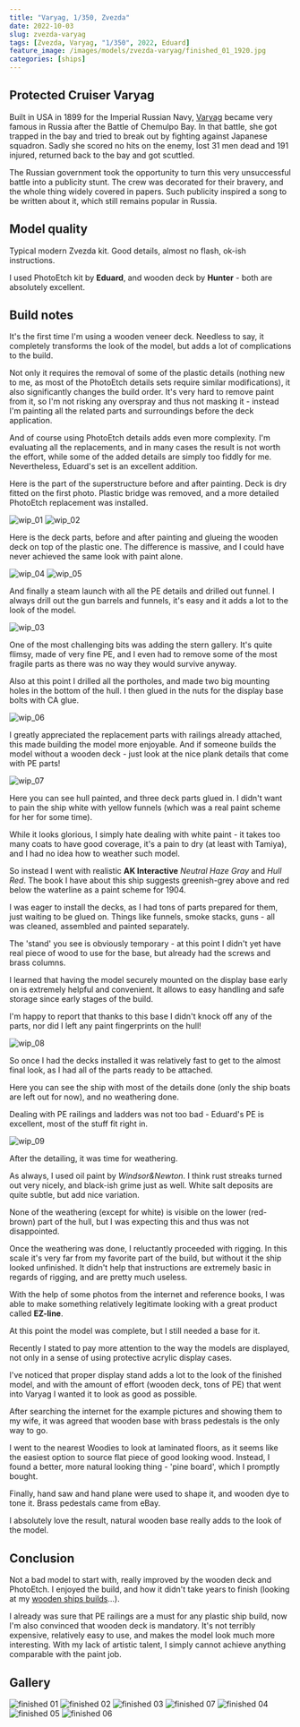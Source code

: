 ```yaml
---
title: "Varyag, 1/350, Zvezda"
date: 2022-10-03
slug: zvezda-varyag
tags: [Zvezda, Varyag, "1/350", 2022, Eduard]
feature_image: /images/models/zvezda-varyag/finished_01_1920.jpg
categories: [ships]
---
```


## Protected Cruiser Varyag
Built in USA in 1899 for the Imperial Russian Navy,
[Varyag](https://en.wikipedia.org/wiki/Russian_cruiser_Varyag_(1899)) became very famous
in Russia after the Battle of Chemulpo Bay. In that battle, she got trapped
in the bay and tried to break out by fighting against Japanese squadron.
Sadly she scored no hits on the enemy,
lost 31 men dead and 191 injured, returned back to the bay and got scuttled.

The Russian government took the opportunity to turn this very unsuccessful battle
into a publicity stunt. The crew was decorated for their bravery, and the whole thing
widely covered in papers. Such publicity inspired a song to be written about it,
which still remains popular in Russia.

## Model quality
Typical modern Zvezda kit. Good details, almost no flash, ok-ish instructions.

I used PhotoEtch kit by **Eduard**, and wooden deck by **Hunter** - both are absolutely excellent.

## Build notes

It's the first time I'm using a wooden veneer deck. Needless to say, it completely
transforms the look of the model, but adds a lot of complications to the build.

Not only it requires the removal of some of the plastic details (nothing new
to me, as most of the PhotoEtch details sets require similar modifications), it also
significantly changes the build order. It's very hard to remove paint from it,
so I'm not risking any overspray and thus not masking it - instead I'm painting all
the related parts and surroundings before the deck application.

And of course using PhotoEtch details adds even more complexity.
I'm evaluating all the replacements, and in many cases the
result is not worth the effort, while some of the added details
are simply too fiddly for me. Nevertheless, Eduard's set
is an excellent addition.

Here is the part of the superstructure before and after painting.
Deck is dry fitted on the first photo. Plastic bridge was removed,
and a more detailed PhotoEtch replacement was installed.

![wip_01](/images/models/zvezda-varyag/wip_01_1920.jpg)
![wip_02](/images/models/zvezda-varyag/wip_02_1920.jpg)

Here is the deck parts, before and after painting and
glueing the wooden deck on top of the plastic one.
The difference is massive, and I could have never
achieved the same look with paint alone.

![wip_04](/images/models/zvezda-varyag/wip_04_1920.jpg)
![wip_05](/images/models/zvezda-varyag/wip_05_1920.jpg)

And finally a steam launch with all the PE details and drilled out funnel.
I always drill out the gun barrels and funnels, it's easy and it adds a lot
to the look of the model.

![wip_03](/images/models/zvezda-varyag/wip_03_1920.jpg)

One of the most challenging bits was adding the stern gallery.
It's quite flimsy, made of very fine PE, and I even had to remove some of
the most fragile parts as there was no way they would survive anyway.

Also at this point I drilled all the portholes, and made two
big mounting holes in the bottom of the hull. I then glued in
the nuts for the display base bolts with CA glue.

![wip_06](/images/models/zvezda-varyag/wip_06_1920.jpg)

I greatly appreciated the replacement parts with railings already attached,
this made building the model more enjoyable. And if someone builds the model
without a wooden deck - just look at the nice plank details that come with PE parts!

![wip_07](/images/models/zvezda-varyag/wip_07_1920.jpg)

Here you can see hull painted, and three deck parts glued in.
I didn't want to pain the ship white with yellow funnels
(which was a real paint scheme for her for some time).

While it looks glorious, I simply hate dealing with white paint - it takes
too many coats to have good coverage, it's a pain to dry (at least with Tamiya),
and I had no idea how to weather such model.

So instead I went with realistic **AK Interactive** *Neutral Haze Gray* and *Hull Red*.
The book I have about this ship suggests greenish-grey
above and red below the waterline as a paint scheme for 1904.

I was eager to install the decks, as I had tons of parts prepared for them,
just waiting to be glued on. Things like funnels, smoke stacks, guns -
all was cleaned, assembled and painted separately.

The 'stand' you see is obviously temporary - at this point
I didn't yet have real piece of wood
to use for the base, but already had the screws and brass columns.

I learned that having the model securely mounted on the display base early on
is extremely helpful and convenient. It allows to easy handling and safe storage
since early stages of the build.

I'm happy to report that thanks to this base 
I didn't knock off any of the parts, nor did I left any paint fingerprints on the hull!


![wip_08](/images/models/zvezda-varyag/wip_08_1920.jpg)

So once I had the decks installed it was relatively fast to get to the almost final look,
as I had all of the parts ready to be attached.

Here you can see the ship with most of the details done
(only the ship boats are left out for now), and no weathering done.

Dealing with PE railings and ladders was not too bad - Eduard's PE is excellent,
most of the stuff fit right in.

![wip_09](/images/models/zvezda-varyag/wip_09_1920.jpg)

After the detailing, it was time for weathering.

As always, I used oil paint by *Windsor&Newton*. I think rust streaks turned out very nicely,
and black-ish grime just as well. White salt deposits are quite subtle, but add nice variation.

None of the weathering (except for white) is visible on the lower (red-brown) part of the hull,
but I was expecting this and thus was not disappointed.

Once the weathering was done, I reluctantly proceeded with rigging.
In this scale it's very far from my favorite part of the build, but without it
the ship looked unfinished.
It didn't help that instructions are extremely basic in regards of rigging, and are pretty much
useless.

With the help of some photos from the internet and reference books, I was able to make something
relatively legitimate looking with a great product called **EZ-line**.

At this point the model was complete, but I still needed a base for it.

Recently I stated to pay more attention to the way the models are displayed,
not only in a sense of using protective acrylic display cases.

I've noticed that proper display stand adds a lot to the look of the finished model,
and with the amount of effort (wooden deck, tons of PE) that went into Varyag I wanted it to look as good as possible.

After searching the internet for the example pictures and showing them to my wife,
it was agreed that wooden base with brass pedestals is the only way to go.

I went to the nearest Woodies to look at laminated floors, as it seems like the easiest option to source
flat piece of good looking wood. Instead, I found a better, more natural looking thing - 'pine board', which I promptly bought.

Finally, hand saw and hand plane were used to shape it, and wooden dye to tone it. Brass pedestals came from eBay.

I absolutely love the result, natural wooden base really adds to the look of the model.

## Conclusion
Not a bad model to start with, really improved by the wooden deck and PhotoEtch.
I enjoyed the build, and how it didn't take years to finish (looking at my [wooden ships builds](/tags/woodenkit/)...).

I already was sure that PE railings are a must for any plastic ship build, now I'm also convinced that wooden deck is mandatory.
It's not terribly expensive, relatively easy to use, and makes the model look much more interesting.
With my lack of artistic talent, I simply cannot achieve anything comparable with the paint job.

## Gallery

![finished 01](/images/models/zvezda-varyag/finished_01_1920.jpg)
![finished 02](/images/models/zvezda-varyag/finished_02_1920.jpg)
![finished 03](/images/models/zvezda-varyag/finished_03_1920.jpg)
![finished 07](/images/models/zvezda-varyag/finished_07_1920.jpg)
![finished 04](/images/models/zvezda-varyag/finished_04_1920.jpg)
![finished 05](/images/models/zvezda-varyag/finished_05_1920.jpg)
![finished 06](/images/models/zvezda-varyag/finished_06_1920.jpg)
